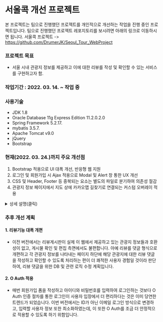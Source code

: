 # 서울콕 개선 프로젝트
본 프로젝트는 팀으로 진행했던 프로젝트를 개인적으로 개선하는 작업을 진행 중인 프로젝트입니다.
팀으로 진행했던 프로젝트 레포지토리를 보시려면 아래의 링크로 이동하시면 됩니다.
서울콕 프로젝트 -> https://github.com/DrumerJK/Seoul_Tour_WebProject

### 프로젝트 목표
  - 서울 시내 관광지 정보를 제공하고 이에 대한 리뷰를 작성 및 확인할 수 있는 서비스를 구현하고자 함.
### 작업기간 : 2022. 03. 14. ~ 작업 중
### 사용기술
  - JDK 1.8
  - Oracle Database 11g Express Edition 11.2.0.2.0
  - Spring Framework 5.2.17.
  - mybatis 3.5.7.
  - Apache Tomcat v9.0
  - jQuery
  - Bootstrap
### 현재(2022. 03. 24.)까지 주요 개선점
1. Bootstrap 적용으로 UI 대폭 개선, 반응형 웹 지원
2. 로그인 및 회원가입 시 Ajax 적용으로 Modal 및 Alert 창 통한 UX 개선
3. CSS 및 Header, Footer 등 중복되는 요소는 별도의 파일로 분기하여 의존성 절감
4. 관광지 정보 페이지에서 지도 상에 카카오맵 길찾기로 연결되는 커스텀 오버레이 적용 

<details><summary>상세 설명(클릭)</summary>
<p>

#### 홈 화면
  
<img width="682" alt="홈" src="https://user-images.githubusercontent.com/92901381/159850607-9eef20e6-2b59-406c-8f91-541697550b8d.png">
<br>
<img width="188" alt="모바일홈" src="https://user-images.githubusercontent.com/92901381/159853806-71c206b2-5b33-47db-ab0a-86487d172587.png">
<img width="188" alt="모바일홈_메뉴" src="https://user-images.githubusercontent.com/92901381/159853876-96b0eef7-c65e-4481-9788-e6de43b265b5.png">


#### 관광지 리스트 화면
  
<img width="682" alt="관광지리스트" src="https://user-images.githubusercontent.com/92901381/159850707-45a23829-6a46-4152-882d-574e4f211e32.png">
  
 <br>
 
<img width="188" alt="모바일관광지리스트" src="https://user-images.githubusercontent.com/92901381/159854225-11189762-1a0a-458e-8438-b7a77adfb022.png">

#### UI
  - 관광지 이미지 썸네일과 이름이 목록 형식으로 보여지던 이전 버전과 달리, 카드 형식으로 보여지는 것이 반응형 웹 컨셉에 더욱 적합하다고 판단하였습니다. 
#### REST API
  - 각 관광지 정보들은 공공데이터포털에서 제공하는 한국관광공사 국문관광정보 API를 활용하였으며, JSON 형식의 데이터를 스크립트 단에서 처리하여 출력하도록 구현하였습니다. 당초 Java의 GSON 라이브러리를 통해 비즈니스 레이어에서 처리한 뒤 출력하는 컨셉으로의 수정을 고려하였으나, 타 서버에서 웹 통신 방식으로 데이터를 받아오는 REST API의 특성상 저희 측 서버에 대한 부담을 최소화하는 것이 맞다고 판단하였습니다.  


#### 관광지 정보 화면
  
https://user-images.githubusercontent.com/92901381/159850851-507ed375-3746-415f-a778-2516c3199c0f.mp4
  
<br>
<img width="188" alt="모바일관광지정보1" src="https://user-images.githubusercontent.com/92901381/159856162-bca9cbe6-45da-45ed-88bf-ff4c494b1542.png">
<img width="188" alt="모바일관광지정보2" src="https://user-images.githubusercontent.com/92901381/159856169-6d25e851-c597-46de-871e-a688adc03aaa.png">
<img width="188" alt="모바일관광지정보3" src="https://user-images.githubusercontent.com/92901381/159856174-e2cbe741-6cee-4c3b-b781-43cf470796c4.png">

#### UI
  - 이전 버전과 비교하여 레이아웃 상의 큰 차이는 없으나, 브라우저 창의 크기에 따라 컨텐츠의 크기가 너무 크게 보이거나 너무 작게 보이는 상황을 방지하기 위해 화면 크기에 따라 좌우 여백이 다르게 보여지도록 처리하였습니다.
#### KAKAO MAPS API
  - 이전 버전에서는 관광지의 위치 정보를 지도 위에 마커를 표시하는데 그쳤지만, KAKAO MAPS API에서 제공하는 커스텀 오버레이 기능을 이용하여 '카카오맵 길찾기'라는 버튼을 눌렀을 때 즉시 해당 관광지까지 길찾기 기능을 제공하는 카카오맵 링크로 연결되도록 처리하였습니다. 모바일 환경에서는 카카오맵 어플이 설치되어 있을 경우 어플로 이동할 수 있습니다.

#### 로그인 화면
  
<img width="682" alt="로그인" src="https://user-images.githubusercontent.com/92901381/159851090-9ab0c6a5-f11d-4f5b-9d4e-f28f729fd550.png">

#### 로그인 실패 시 Modal 창 구현
  
<img width="682" alt="로그인_모달" src="https://user-images.githubusercontent.com/92901381/159851125-14e36d2a-66ed-4fd2-999f-cb45a7a07c64.png">

#### 로그아웃 시 Modal 창 구현
  
<img width="683" alt="로그아웃_모달" src="https://user-images.githubusercontent.com/92901381/159851181-dd55e174-d677-458e-a33d-8adddfe8cf40.png">
 <br>
 
<img width="188" alt="모바일로그인" src="https://user-images.githubusercontent.com/92901381/159854127-e3072e2e-4171-4950-be51-49b133b1c472.png">
<img width="188" alt="모바일홈_로그아웃" src="https://user-images.githubusercontent.com/92901381/159854142-0d04e803-1a95-40dc-9ade-2bb1f202d2c5.png">


#### 회원가입 시연

https://user-images.githubusercontent.com/92901381/159851231-bb66a543-dd4c-40e7-8359-e0d98b9934a5.mp4

<br>
  
<img width="188" alt="모바일회원가입" src="https://user-images.githubusercontent.com/92901381/159856242-d6859577-4d50-4eed-8942-98fdd34f2c33.png">
<img width="188" alt="모바일회원가입_알림창" src="https://user-images.githubusercontent.com/92901381/159856244-2a3bb7fa-3713-420d-ba71-b196753745da.png">
 
#### AJAX
  - 이전 버전에서는 로그인 및 회원가입 기능에 양식을 강제하는 기능이나 아이디의 중복 여부를 확인하고 알림창을 띄우는 기능이 없었습니다. 서버에 접근해 필요한 데이터만을 비동기적으로 불러오는 AJAX 방식으로 처리하여 가입할 이메일의 중복여부를 Alert 창으로 확인할 수 있도록 하였습니다. 로그인 화면에서 입력된 이메일이 DB에 있는지, 비밀번호는 매칭되는지 확인하고 로그인 실패 시 Modal 창을 띄워주는 동작 또한 마찬가지입니다. 나머지 이메일, 비밀번호, 닉네임의 양식에 대해서는 정규표현식을 통해 검증하도록 하고 Alert창을 띄우도록 하였습니다. 
</p>
</details>


### 추후 개선 계획

#### 1. 리뷰기능 대폭 개편
  - 이전 버전에서는 리뷰게시판이 실제 이 웹에서 제공하고 있는 관광지 정보들과 호환성이 없고, 게시물 확인 및 편집 측면에서도 불편합니다. 아예 리뷰를 댓글 형식으로 개편하고 각 관광지 정보를 나타내는 페이지 하단에 해당 관광지에 대한 리뷰 댓글을 작성하고 확인할 수 있도록 처리하는 편이 더 쾌적한 사용자 경험일 것이라 판단하여, 리뷰 댓글을 위한 DB 및 관련 로직 수정 계획입니다.
#### 2.  O Auth 적용
  - 매번 회원가입 폼을 작성하고 아이디와 비밀번호를 입력하여 로그인하는 것보다 O Auth 인증 절차를 통한 로그인이 사용자 입장에서 더 편리하다는 것은 이미 당연한 트렌드가 되었습니다. 이번 버전에서는 ID가 아닌 이메일 로그인 방식으로 변경하고, 입력할 사용자 정보 또한 최소화하였는데, 이 또한 O Auth를 조금 더 안정적으로 적용할 수 있도록 하기 위함입니다.
